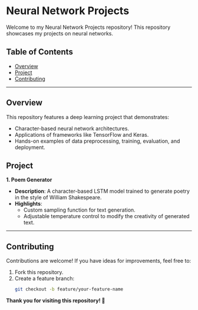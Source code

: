 # Neural Network Projects

Welcome to my Neural Network Projects repository! This repository showcases my projects on neural networks.
## Table of Contents
- [Overview](#overview)
- [Project](#project)
- [Contributing](#contributing)

---

## Overview
This repository features a deep learning project that demonstrates:
- Character-based neural network architectures.
- Applications of frameworks like TensorFlow and Keras.
- Hands-on examples of data preprocessing, training, evaluation, and deployment.

## Project
**1. Poem Generator**
- **Description**: A character-based LSTM model trained to generate poetry in the style of William Shakespeare.
- **Highlights**:
  - Custom sampling function for text generation.
  - Adjustable temperature control to modify the creativity of generated text.

---

## Contributing
Contributions are welcome! If you have ideas for improvements, feel free to:

1. Fork this repository.
2. Create a feature branch:
   ```bash
   git checkout -b feature/your-feature-name

**Thank you for visiting this repository! 🚀**
